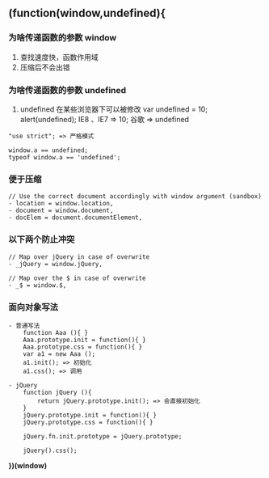## **(function(window,undefined){**
    
### 为啥传递函数的参数 window 
  1. 查找速度快，函数作用域
  2. 压缩后不会出错

### 为啥传递函数的参数 undefined 
  1. undefined 在某些浏览器下可以被修改 
    var undefined = 10;
    alert(undefined); IE8 、IE7 => 10; 谷歌 => undefined

    "use strict"; => 严格模式

    window.a == undefined;
    typeof window.a == 'undefined';

### 便于压缩
    // Use the correct document accordingly with window argument (sandbox)
    - location = window.location,
    - document = window.document,
    - docElem = document.documentElement, 
    

### 以下两个防止冲突
    // Map over jQuery in case of overwrite
    - _jQuery = window.jQuery,

    // Map over the $ in case of overwrite
    - _$ = window.$,

### 面向对象写法
    - 普通写法
        function Aaa (){ } 
        Aaa.prototype.init = function(){ } 
        Aaa.prototype.css = function(){ } 
        var a1 = new Aaa ();
        a1.init(); => 初始化
        a1.css(); => 调用

    - jQuery 
        function jQuery (){
            return jQuery.prototype.init(); => 会直接初始化
        }
        jQuery.prototype.init = function(){ } 
        jQuery.prototype.css = function(){ } 

        jQuery.fn.init.prototype = jQuery.prototype;

        jQuery().css();
        
**})(window)**
